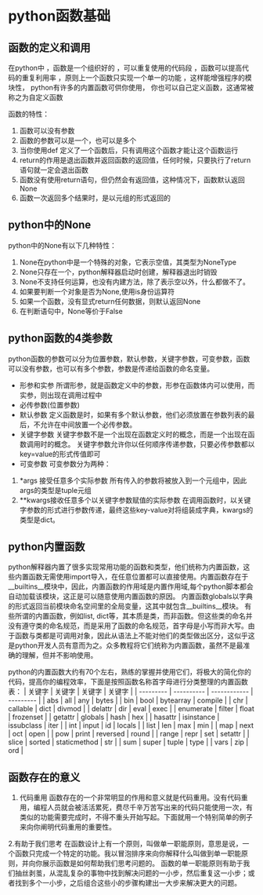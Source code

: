 # python函数基础

## 函数的定义和调用
在python中 ，函数是一个组织好的 ，可以重复使用的代码段 ，函数可以提高代码的重复利用率 ，原则上一个函数只实现一个单一的功能 ，这样能增强程序的模块性， python有许多的内置函数可供你使用， 你也可以自己定义函数，这通常被称之为自定义函数

函数的特性：
1. 函数可以没有参数
2. 函数的参数可以是一个，也可以是多个
3. 当你使用def 定义了一个函数后，只有调用这个函数才能让这个函数运行
4. return的作用是退出函数并返回函数的返回值，任何时候，只要执行了return语句就一定会退出函数
5. 函数没有使用return语句，但仍然会有返回值，这种情况下，函数默认返回None
6. 函数一次返回多个结果时，是以元组的形式返回的

## python中的None
python中的None有以下几种特性：
1. None在python中是一个特殊的对象，它表示空值，其类型为NoneType
2. None只存在一个，python解释器启动时创建，解释器退出时销毁
3. None不支持任何运算，也没有内建方法，除了表示空以外，什么都做不了。
4. 如果要判断一个对象是否为None,使用is身份运算符
5. 如果一个函数，没有显式return任何数据，则默认返回None
6. 在判断语句中，None等价于False

## python函数的4类参数
python函数的参数可以分为位置参数，默认参数，关键字参数，可变参数，函数可以没有参数，也可以有多个参数，参数是传递给函数的命名变量。
- 形参和实参
所谓形参，就是函数定义中的参数，形参在函数体内可以使用，而实参，则出现在调用过程中
- 必传参数(位置参数)
- 默认参数
定义函数是时，如果有多个默认参数，他们必须放置在参数列表的最后，不允许在中间放置一个必传参数。
- 关键字参数
关键字参数不是一个出现在函数定义时的概念，而是一个出现在函数调用时的概念。
关键字参数允许你以任何顺序传递参数，只要必传参数都以key=value的形式传值即可
- 可变参数
可变参数分为两种：
1. *args 接受任意多个实际参数
所有传入的参数将被放入到一个元组中，因此args的类型是tuple元组
2. **kwargs接收任意多个以关键字参数赋值的实际参数
在调用函数时，以关键字参数的形式进行参数传递，最终这些key-value对将组装成字典，kwargs的类型是dict。

## python内置函数
python解释器内置了很多实现常用功能的函数和类型，他们统称为内置函数，这些内置函数无需使用import导入，在任意位置都可以直接使用。内置函数存在于__builtins__模块中，因此，内置函数的作用域是内置作用域,每个python脚本都会自动加载该模块，这正是可以随意使用内置函数的原因。
内置函数globals以字典的形式返回当前模块命名空间里的全局变量，这其中就包含__builtins__模块。
有些所谓的内置函数，例如list, dict等，其本质是类，而非函数。但这些类的命名并没有遵守类的命名规范，而是采用了函数的命名规范，首字母是小写而非大写。由于函数与类都是可调用对象，因此从语法上不能对他们的类型做出区分，这似乎这是python开发人员有意而为之。众多教程将它们统称为内置函数，虽然不是最准确的理解，但并不影响使用。

python的内置函数大约有70个左右，熟练的掌握并使用它们，将极大的简化你的代码，提高你的编程效率，下面是按照函数名称首字母进行分类整理的内置函数表：
| 关键字    | 关键字     | 关键字       | 关键字    |
| --------- | ---------- | ------------ | --------- |
| abs       | all        | any          | bytes     |
| bin       | bool       | bytearray    | compile   |
| chr       | callable   | dict         | divmod    |
| delattr   | dir        | eval         | exec      |
| enumerate | filter     | float        | frozenset |
| getattr   | globals    | hash         | hex       |
| hasattr   | isinstance | issubclass   | iter      |
| int       | input      | id           | locals    |
| list      | len        | max          | min       |
| map       | next       | oct          | open      |
| pow       | print      | reversed     | round     |
| range     | repr       | set          | setattr   |
| slice     | sorted     | staticmethod | str       |
| sum       | super      | tuple        | type      |
| vars      | zip        | ord          |

## 函数存在的意义
1. 代码重用
函数存在的一个非常明显的作用和意义就是代码重用。没有代码重用，编程人员就会被活活累死，费尽千辛万苦写出来的代码只能使用一次，有类似的功能需要完成时，不得不重头开始写起。下面就用一个特别简单的例子来向你阐明代码重用的重要性。

2.有助于我们思考
在函数设计上有一个原则，叫做单一职能原则，意思是说，一个函数只完成一个特定的功能。我以冒泡排序来向你解释什么叫做到单一职能原则，并向你展示函数是如何帮助我们思考问题的。
函数的单一职能原则有助于我们抽丝剥茧，从混乱复杂的事物中找到解决问题的一小步，然后重复这一小步；或者找到多个一小步，之后组合这些小的步骤构建出一大步来解决更大的问题。

















